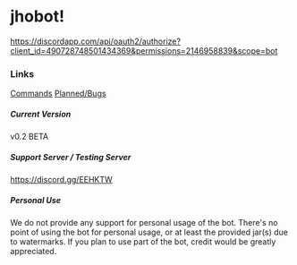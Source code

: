 # jhobot!
https://discordapp.com/api/oauth2/authorize?client_id=490728748501434369&permissions=2146958839&scope=bot

### Links
[Commands](docs/commands.md)
[Planned/Bugs](docs/plansandbugs.md)

##### Current Version
v0.2 BETA

##### Support Server / Testing Server
https://discord.gg/EEHKTW

##### Personal Use
We do not provide any support for personal usage of the bot. There's no point of using the bot for personal usage, or at least the provided jar(s) due to watermarks. If you plan to use part of the bot, credit would be greatly appreciated. 
